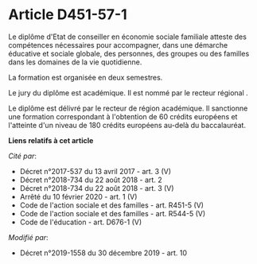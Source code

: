 # Article D451-57-1

Le diplôme d'Etat de conseiller en économie sociale familiale atteste des compétences nécessaires pour accompagner, dans une
démarche éducative et sociale globale, des personnes, des groupes ou des familles dans les domaines de la vie quotidienne.

La formation est organisée en deux semestres.

Le jury du diplôme est académique. Il est nommé par le recteur régional .

Le diplôme est délivré par le recteur de région académique. Il sanctionne une formation correspondant à l'obtention de 60
crédits européens et l'atteinte d'un niveau de 180 crédits européens au-delà du baccalauréat.

**Liens relatifs à cet article**

_Cité par_:

  - Décret n°2017-537 du 13 avril 2017 - art. 3 (V)
  - Décret n°2018-734 du 22 août 2018 - art. 2
  - Décret n°2018-734 du 22 août 2018 - art. 3 (V)
  - Arrêté du 10 février 2020 - art. 1 (V)
  - Code de l'action sociale et des familles - art. R451-5 (V)
  - Code de l'action sociale et des familles - art. R544-5 (V)
  - Code de l'éducation - art. D676-1 (V)

_Modifié par_:

  - Décret n°2019-1558 du 30 décembre 2019 - art. 10
